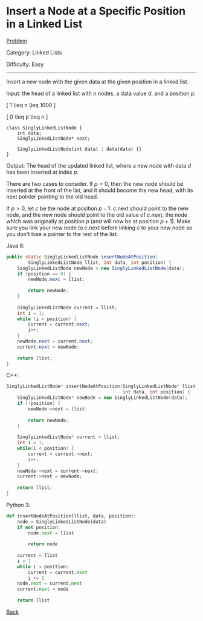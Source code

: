 # Insert a Node at a Specific Position in a Linked List

[Problem](https://www.hackerrank.com/challenges/insert-a-node-at-a-specific-position-in-a-linked-list/problem)

Category: Linked Lists

Difficulty: Easy

---

Insert a new node with the given data at the given position in a linked list.

Input: the head of a linked list with $n$ nodes, a data value $d$, and a
position $p$.

\[ 1 \leq n \leq 1000 \]

\[ 0 \leq p \leq n \]

```
class SinglyLinkedListNode {
    int data;
    SinglyLinkedListNode* next;

    SinglyLinkedListNode(int data) : data(data) {}
}
```

Output: The head of the updated linked list, where a new node with data $d$ has
been inserted at index $p$.

There are two cases to consider. If $p = 0$, then the new node should be
inserted at the front of the list, and it should become the new head, with its
next pointer pointing to the old head.

If $p > 0$, let $c$ be the node at position $p - 1$. $c$.next should point to
the new node, and the new node should point to the old value of $c$.next, the
node which was originally at position $p$ (and will now be at position $p + 1$).
Make sure you link your new node to $c$.next before linking $c$ to your new
node so you don't lose a pointer to the rest of the list.

Java 8:
```java
public static SinglyLinkedListNode insertNodeAtPosition(
        SinglyLinkedListNode llist, int data, int position) {
    SinglyLinkedListNode newNode = new SinglyLinkedListNode(data);
    if (position == 0) {
        newNode.next = llist;
        
        return newNode;
    }
    
    SinglyLinkedListNode current = llist;
    int i = 1;
    while (i < position) {
        current = current.next;
        i++;
    }
    newNode.next = current.next;
    current.next = newNode;
    
    return llist;
}
```

C++:
```cpp
SinglyLinkedListNode* insertNodeAtPosition(SinglyLinkedListNode* llist,
                                           int data, int position) {
    SinglyLinkedListNode* newNode = new SinglyLinkedListNode(data);
    if (!position) {
        newNode->next = llist;
        
        return newNode;
    }
    
    SinglyLinkedListNode* current = llist;
    int i = 1;
    while(i < position) {
        current = current->next;
        i++;
    }
    newNode->next = current->next;
    current->next = newNode;
    
    return llist;
}
```

Python 3:
```python
def insertNodeAtPosition(llist, data, position):
    node = SinglyLinkedListNode(data)
    if not position:
        node.next = llist
        
        return node
    
    current = llist
    i = 1
    while i < position:
        current = current.next
        i += 1
    node.next = current.next
    current.next = node
    
    return llist
```

[Back](../../hackerrank.md)
